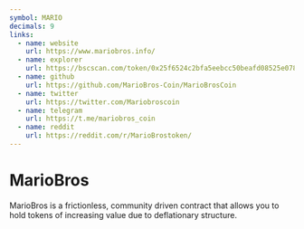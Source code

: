```yaml
---
symbol: MARIO
decimals: 9
links:
  - name: website
    url: https://www.mariobros.info/
  - name: explorer
    url: https://bscscan.com/token/0x25f6524c2bfa5eebcc50beafd08525e0786082cf
  - name: github
    url: https://github.com/MarioBros-Coin/MarioBrosCoin
  - name: twitter
    url: https://twitter.com/Mariobroscoin
  - name: telegram
    url: https://t.me/mariobros_coin
  - name: reddit
    url: https://reddit.com/r/MarioBrostoken/
---
```


# MarioBros

MarioBros is a frictionless, community driven contract that allows you to hold tokens of increasing value due to deflationary structure.
